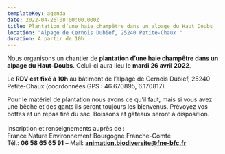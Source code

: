 ```yaml
---
templateKey: agenda
date: 2022-04-26T08:00:00.000Z
title: Plantation d’une haie champêtre dans un alpage du Haut Doubs
location: "Alpage de Cernois Dubief, 25240 Petite-Chaux "
duration: A partir de 10h
---
```



Nous organisons un chantier de **plantation d’une haie champêtre dans un alpage du Haut-Doubs**. Celui-ci aura lieu le **mardi 26 avril 2022**.

Le **RDV est fixé à 10h** au bâtiment de l’alpage de Cernois Dubief, 25240 Petite-Chaux (coordonnées GPS : 46.670895, 6.170817).

Pour le matériel de plantation nous avons ce qu’il faut, mais si vous avez une bêche et des gants ils seront toujours les bienvenus. Prévoyez vos bottes et un repas tiré du sac. Boissons et gâteaux seront à disposition.\
\
Inscription et renseignements auprès de :\
France Nature Environnement Bourgogne Franche-Comté\
Tél.: **06 58 65 65 91** – Mail: **animation.biodiversite@fne-bfc.fr**